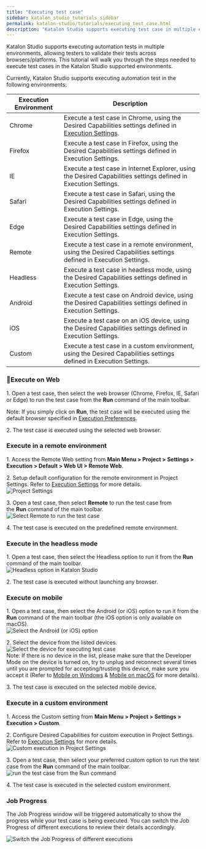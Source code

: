 ```yaml
---
title: "Executing test case"
sidebar: katalon_studio_tutorials_sidebar
permalink: katalon-studio/tutorials/executing_test_case.html
description: "Katalon Studio supports executing test case in multiple environments, allowing testers to validate their tests across browsers/platforms."
---
```

Katalon Studio supports executing automation tests in multiple environments, allowing testers to validate their tests across browsers/platforms. This tutorial will walk you through the steps needed to execute test cases in the Katalon Studio supported environments.  

Currently, Katalon Studio supports executing automation test in the following environments:

<table><thead><tr><th>Execution Environment</th><th>Description</th></tr></thead><tbody><tr><td><span>Chrome</span></td><td><span>Execute a test case in Chrome, using the Desired Capabilities settings defined in </span><a href="https://docs.katalon.com/display/KD/Execution+Settings" target="_blank" rel="noopener noreferrer"><span>Execution Settings</span></a><span>.</span></td></tr><tr><td><span>Firefox</span></td><td><span>Execute a test case in Firefox, using the Desired Capabilities settings defined in </span><span>Execution Settings</span><span>.</span></td></tr><tr><td><span>IE</span></td><td><span>Execute a test case in Internet Explorer, using the Desired Capabilities settings defined in </span><span>Execution Settings</span><span>.</span></td></tr><tr><td><span>Safari</span></td><td><span>Execute a test case in Safari, using the Desired Capabilities settings defined in </span><span>Execution Settings</span><span>.</span></td></tr><tr><td><span>Edge</span></td><td><span>Execute a test case in Edge, using the Desired Capabilities settings defined in </span><span>Execution Settings</span><span>.</span></td></tr><tr><td><span>Remote</span></td><td><span>Execute a test case in a remote environment, using the Desired Capabilities settings defined in </span><span>Execution Settings</span><span>.</span></td></tr><tr><td><span>Headless</span></td><td><span>Execute a test case in headless mode, using the Desired Capabilities settings defined in </span><span>Execution Settings</span><span>.</span></td></tr><tr><td><span>Android</span></td><td><span>Execute a test case on Android device, using the Desired Capabilities settings defined in </span><span>Execution Settings</span><span>.</span></td></tr><tr><td><span>iOS</span></td><td><span>Execute a test case on an iOS device, using the Desired Capabilities settings defined in </span><span>Execution Settings</span><span>.</span></td></tr><tr><td><span>Custom</span></td><td><span>Execute a test case in a custom environment, using the Desired Capabilities settings defined in </span><span>Execution Settings</span><span>.</span></td></tr></tbody></table>

### Execute on Web

1\. Open a test case, then select the web browser (Chrome, Firefox, IE, Safari or Edge) to run the test case from the **Run** command of the main toolbar.

Note: If you simply click on **Run**, the test case will be executed using the default browser specified in [Execution Preferences](https://docs.katalon.com/pages/viewpage.action?pageId=3179873).

2\. The test case is executed using the selected web browser.

### Execute in a remote environment

1\. Access the Remote Web setting from **Main Menu > Project > Settings > Execution > Default > Web UI > Remote Web**.

2\. Setup default configuration for the remote environment in Project Settings. Refer to [Execution Settings](https://docs.katalon.com/display/KD/Execution+Settings) for more details.  
![Project Settings](../../images/katalon-studio/tutorials/executing_test_case/Execution-Settings.png)

3\. Open a test case, then select **Remote** to run the test case from the **Run** command of the main toolbar.  
![Select Remote to run the test case](../../images/katalon-studio/tutorials/executing_test_case/select-Remote.png)  

4\. The test case is executed on the predefined remote environment.

### Execute in the headless mode

1\. Open a test case, then select the Headless option to run it from the **Run** command of the main toolbar.  
![Headless option in Katalon Studio](../../images/katalon-studio/tutorials/executing_test_case/select-the-Headless.png)

2\. The test case is executed without launching any browser.

### Execute on mobile

1\. Open a test case, then select the Android (or iOS) option to run it from the **Run** command of the main toolbar (the iOS option is only available on macOS).  
![Select the Android (or iOS) option](../../images/katalon-studio/tutorials/executing_test_case/select-the-Android.png)

2\. Select the device from the listed devices.  
![Select the device for executing test case](../../images/katalon-studio/tutorials/executing_test_case/Select-the-device.png)  
Note: If there is no device in the list, please make sure that the Developer Mode on the device is turned on, try to unplug and reconnect several times until you are prompted for accepting/trusting this device, make sure you accept it (Refer to [Mobile on Windows](https://docs.katalon.com/display/KD/Mobile+on+Windows) & [Mobile on macOS](https://docs.katalon.com/display/KD/Mobile+on+macOS) for more details).

3\. The test case is executed on the selected mobile device.

### Execute in a custom environment

1\. Access the Custom setting from **Main Menu > Project > Settings > Execution > Custom**.

2\. Configure Desired Capabilities for custom execution in Project Settings. Refer to [Execution Settings](https://docs.katalon.com/display/KD/Execution+Settings) for more details.  
![Custom execution in Project Settings](../../images/katalon-studio/tutorials/executing_test_case/Execution-Settings-2.png)

3\. Open a test case, then select your preferred custom option to run the test case from the **Run** command of the main toolbar.  
![run the test case from the Run command](../../images/katalon-studio/tutorials/executing_test_case/select-your-preferred-custom.png)

4\. The test case is executed in the selected custom environment.

### Job Progress

The Job Progress window will be triggered automatically to show the progress while your test case is being executed. You can switch the Job Progress of different executions to review their details accordingly.

![Switch the Job Progress of different executions](../../images/katalon-studio/tutorials/executing_test_case/Job-progress.png)